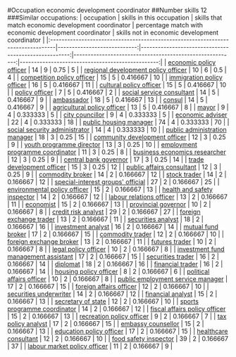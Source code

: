 #Occupation economic development coordinator
##Number skills 12
###Similar occupations:
| occupation                                                                      |   skills in this occupation |   skills that match economic development coordinator |   percentage match with economic development coordinator |   skills not in economic development coordinator |
|:--------------------------------------------------------------------------------|----------------------------:|-----------------------------------------------------:|---------------------------------------------------------:|-------------------------------------------------:|
| [economic policy officer](economic_policy_officer.md)                           |                          14 |                                                    9 |                                                 0.75     |                                                5 |
| [regional development policy officer](regional_development_policy_officer.md)   |                          10 |                                                    6 |                                                 0.5      |                                                4 |
| [competition policy officer](competition_policy_officer.md)                     |                          15 |                                                    5 |                                                 0.416667 |                                               10 |
| [immigration policy officer](immigration_policy_officer.md)                     |                          16 |                                                    5 |                                                 0.416667 |                                               11 |
| [cultural policy officer](cultural_policy_officer.md)                           |                          15 |                                                    5 |                                                 0.416667 |                                               10 |
| [policy officer](policy_officer.md)                                             |                           7 |                                                    5 |                                                 0.416667 |                                                2 |
| [social service consultant](social_service_consultant.md)                       |                          14 |                                                    5 |                                                 0.416667 |                                                9 |
| [ambassador](ambassador.md)                                                     |                          18 |                                                    5 |                                                 0.416667 |                                               13 |
| [consul](consul.md)                                                             |                          14 |                                                    5 |                                                 0.416667 |                                                9 |
| [agricultural policy officer](agricultural_policy_officer.md)                   |                          13 |                                                    5 |                                                 0.416667 |                                                8 |
| [mayor](mayor.md)                                                               |                           9 |                                                    4 |                                                 0.333333 |                                                5 |
| [city councillor](city_councillor.md)                                           |                           9 |                                                    4 |                                                 0.333333 |                                                5 |
| [economic adviser](economic_adviser.md)                                         |                          22 |                                                    4 |                                                 0.333333 |                                               18 |
| [public housing manager](public_housing_manager.md)                             |                          74 |                                                    4 |                                                 0.333333 |                                               70 |
| [social security administrator](social_security_administrator.md)               |                          14 |                                                    4 |                                                 0.333333 |                                               10 |
| [public administration manager](public_administration_manager.md)               |                          18 |                                                    3 |                                                 0.25     |                                               15 |
| [community development officer](community_development_officer.md)               |                          12 |                                                    3 |                                                 0.25     |                                                9 |
| [youth programme director](youth_programme_director.md)                         |                          13 |                                                    3 |                                                 0.25     |                                               10 |
| [employment programme coordinator](employment_programme_coordinator.md)         |                          11 |                                                    3 |                                                 0.25     |                                                8 |
| [business economics researcher](business_economics_researcher.md)               |                          12 |                                                    3 |                                                 0.25     |                                                9 |
| [central bank governor](central_bank_governor.md)                               |                          17 |                                                    3 |                                                 0.25     |                                               14 |
| [trade development officer](trade_development_officer.md)                       |                          15 |                                                    3 |                                                 0.25     |                                               12 |
| [public affairs consultant](public_affairs_consultant.md)                       |                          12 |                                                    3 |                                                 0.25     |                                                9 |
| [commodity broker](commodity_broker.md)                                         |                          14 |                                                    2 |                                                 0.166667 |                                               12 |
| [stock trader](stock_trader.md)                                                 |                          14 |                                                    2 |                                                 0.166667 |                                               12 |
| [special-interest groups' official](special-interest_groups'_official.md)       |                          27 |                                                    2 |                                                 0.166667 |                                               25 |
| [environmental policy officer](environmental_policy_officer.md)                 |                          15 |                                                    2 |                                                 0.166667 |                                               13 |
| [health and safety inspector](health_and_safety_inspector.md)                   |                          14 |                                                    2 |                                                 0.166667 |                                               12 |
| [labour relations officer](labour_relations_officer.md)                         |                          13 |                                                    2 |                                                 0.166667 |                                               11 |
| [economist](economist.md)                                                       |                          15 |                                                    2 |                                                 0.166667 |                                               13 |
| [provincial governor](provincial_governor.md)                                   |                          10 |                                                    2 |                                                 0.166667 |                                                8 |
| [credit risk analyst](credit_risk_analyst.md)                                   |                          29 |                                                    2 |                                                 0.166667 |                                               27 |
| [foreign exchange trader](foreign_exchange_trader.md)                           |                          13 |                                                    2 |                                                 0.166667 |                                               11 |
| [securities analyst](securities_analyst.md)                                     |                          18 |                                                    2 |                                                 0.166667 |                                               16 |
| [investment analyst](investment_analyst.md)                                     |                          16 |                                                    2 |                                                 0.166667 |                                               14 |
| [mutual fund broker](mutual_fund_broker.md)                                     |                          17 |                                                    2 |                                                 0.166667 |                                               15 |
| [commodity trader](commodity_trader.md)                                         |                          12 |                                                    2 |                                                 0.166667 |                                               10 |
| [foreign exchange broker](foreign_exchange_broker.md)                           |                          13 |                                                    2 |                                                 0.166667 |                                               11 |
| [futures trader](futures_trader.md)                                             |                          10 |                                                    2 |                                                 0.166667 |                                                8 |
| [legal policy officer](legal_policy_officer.md)                                 |                          10 |                                                    2 |                                                 0.166667 |                                                8 |
| [investment fund management assistant](investment_fund_management_assistant.md) |                          17 |                                                    2 |                                                 0.166667 |                                               15 |
| [securities trader](securities_trader.md)                                       |                          16 |                                                    2 |                                                 0.166667 |                                               14 |
| [diplomat](diplomat.md)                                                         |                          18 |                                                    2 |                                                 0.166667 |                                               16 |
| [financial trader](financial_trader.md)                                         |                          16 |                                                    2 |                                                 0.166667 |                                               14 |
| [housing policy officer](housing_policy_officer.md)                             |                           8 |                                                    2 |                                                 0.166667 |                                                6 |
| [political affairs officer](political_affairs_officer.md)                       |                          10 |                                                    2 |                                                 0.166667 |                                                8 |
| [public employment service manager](public_employment_service_manager.md)       |                          17 |                                                    2 |                                                 0.166667 |                                               15 |
| [foreign affairs officer](foreign_affairs_officer.md)                           |                          12 |                                                    2 |                                                 0.166667 |                                               10 |
| [securities underwriter](securities_underwriter.md)                             |                          14 |                                                    2 |                                                 0.166667 |                                               12 |
| [financial analyst](financial_analyst.md)                                       |                          15 |                                                    2 |                                                 0.166667 |                                               13 |
| [secretary of state](secretary_of_state.md)                                     |                          12 |                                                    2 |                                                 0.166667 |                                               10 |
| [sports programme coordinator](sports_programme_coordinator.md)                 |                          14 |                                                    2 |                                                 0.166667 |                                               12 |
| [fiscal affairs policy officer](fiscal_affairs_policy_officer.md)               |                          15 |                                                    2 |                                                 0.166667 |                                               13 |
| [recreation policy officer](recreation_policy_officer.md)                       |                           9 |                                                    2 |                                                 0.166667 |                                                7 |
| [tax policy analyst](tax_policy_analyst.md)                                     |                          17 |                                                    2 |                                                 0.166667 |                                               15 |
| [embassy counsellor](embassy_counsellor.md)                                     |                          15 |                                                    2 |                                                 0.166667 |                                               13 |
| [education policy officer](education_policy_officer.md)                         |                          17 |                                                    2 |                                                 0.166667 |                                               15 |
| [healthcare consultant](healthcare_consultant.md)                               |                          12 |                                                    2 |                                                 0.166667 |                                               10 |
| [food safety inspector](food_safety_inspector.md)                               |                          39 |                                                    2 |                                                 0.166667 |                                               37 |
| [labour market policy officer](labour_market_policy_officer.md)                 |                          11 |                                                    2 |                                                 0.166667 |                                                9 |

